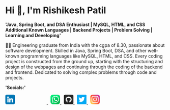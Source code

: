 # Hi 👋, I'm Rishikesh Patil

**'Java, Spring Boot, and DSA Enthusiast | MySQL, HTML, and CSS Additional Known Languages | Backend Projects | Problem Solving | Learning and Developing'**

👨‍💻 Engineering graduate from India with the cgpa of  8.30, passionate about software development. Skilled in Java, Spring Boot, DSA, and other well-known programming languages like MySQL, HTML, and CSS. Every coding project is constructed from the ground up, starting with the structuring and design of the webpages and continuing through the coding of the backend and frontend. Dedicated to solving complex problems through code and projects.

**'Socials:'**
<div>
    <a href="https://www.linkedin.com/in/patilrishikesh">
        <img src="linkedin.png" alt="instagram" width="30px" style="padding-right: 100px;">
    </a>
    &nbsp; <a href="https://wa.me/919137108042">
        <img src="whatsapp.png" alt="instagram" width="30px">
    </a>
    &nbsp; <a href="https://github.com/TheRishiPatil">
        <img src="github.png" alt="instagram" width="30px">
    </a>
    &nbsp; <a href="https://twitter.com/Rishi9137108042">
        <img src="twitter.png" alt="instagram" width="30px">
    </a>
    &nbsp; <a href="https://www.instagram.com/i_a_m_i_r_o_n_m_a_n/">
        <img src="instagram.png" alt="instagram" width="30px">
    </a>
</div>
